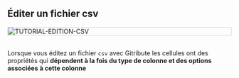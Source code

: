 
## Éditer un fichier csv

<div style="border: thin solid lightgrey;">
  <img
    alt="TUTORIAL-EDITION-CSV"
    src="https://raw.githubusercontent.com/multi-coop/gitribute-documentation-content/main/images/tutorial/edition-edit-csv.png"
    />
</div>

<br>

Lorsque vous éditez un fichier `csv` avec Gitribute les cellules ont des propriétés qui **dépendent à la fois du type de colonne et des options associées à cette colonne**
